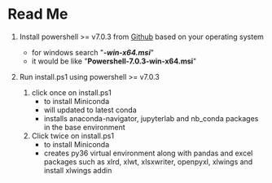 # Read Me

1.  Install powershell >= v7.0.3 from <a href="https://github.com/Powershell/Powershell/releases/latest">Github</a> based on your operating system
    -   for windows search "<i><b>-win-x64.msi</b></i>"
    -   it would be like "<b>Powershell-7.0.3-win-x64.msi</b>"

2.  Run install.ps1 using powershell >= v7.0.3
    1.  click once on install.ps1
        -   to install Miniconda
        -   will updated to latest conda
        -   installs anaconda-navigator, jupyterlab and nb_conda packages in the base environment
    2.  Click twice on install.ps1
        -   to install Miniconda
        -   creates py36 virtual environment along with pandas and excel packages such as xlrd, xlwt, xlsxwriter, openpyxl, xlwings and install xlwings addin